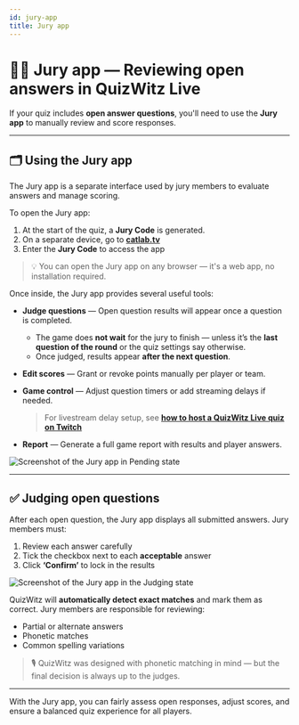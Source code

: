 ```yaml
---
id: jury-app
title: Jury app
---
```


# 🧑‍⚖️ Jury app — Reviewing open answers in QuizWitz Live

If your quiz includes **open answer questions**, you'll need to use the **Jury app** to manually review and score responses.

---

## 🗂️ Using the Jury app

The Jury app is a separate interface used by jury members to evaluate answers and manage scoring.

To open the Jury app:

1. At the start of the quiz, a **Jury Code** is generated.
2. On a separate device, go to [**catlab.tv**](https://catlab.tv)
3. Enter the **Jury Code** to access the app

> 💡 You can open the Jury app on any browser — it's a web app, no installation required.

Once inside, the Jury app provides several useful tools:

- **Judge questions** — Open question results will appear once a question is completed.
  - The game does **not wait** for the jury to finish — unless it’s the **last question of the round** or the quiz settings say otherwise.
  - Once judged, results appear **after the next question**.

- **Edit scores** — Grant or revoke points manually per player or team.

- **Game control** — Adjust question timers or add streaming delays if needed.
  > For livestream delay setup, see [**how to host a QuizWitz Live quiz on Twitch**](../tutorials/040-livestreaming.md)

- **Report** — Generate a full game report with results and player answers.

![Screenshot of the Jury app in Pending state](/images/jury-app-waiting.png)

---

## ✅ Judging open questions

After each open question, the Jury app displays all submitted answers. Jury members must:

1. Review each answer carefully
2. Tick the checkbox next to each **acceptable** answer
3. Click **‘Confirm’** to lock in the results

![Screenshot of the Jury app in the Judging state](/images/jury-app-judging.png)

QuizWitz will **automatically detect exact matches** and mark them as correct. Jury members are responsible for reviewing:

- Partial or alternate answers
- Phonetic matches
- Common spelling variations

> 🎙️ QuizWitz was designed with phonetic matching in mind — but the final decision is always up to the judges.

---

With the Jury app, you can fairly assess open responses, adjust scores, and ensure a balanced quiz experience for all players.
